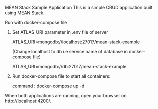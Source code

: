 MEAN Stack Sample Application 
This is a simple CRUD application built using MEAN Stack. 

Run with docker-compose file 

1. Set ATLAS_URI parameter in .env file of server
	
   ATLAS_URI=mongodb://localhost:27017/mean-stack-example

   (Change localhost to db i.e service name of database in docker-compose file)
   
   ATLAS_URI=mongodb://db:27017/mean-stack-example

2. Run docker-compose file to start all containers:

   command : docker-compose up -d

When both applications are running, open your browser on http://localhost:4200/.

